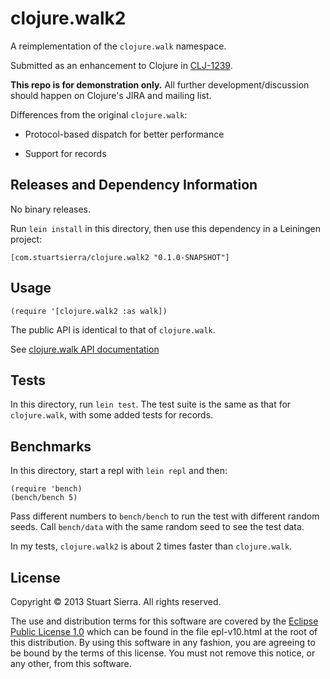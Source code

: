 # clojure.walk2

A reimplementation of the `clojure.walk` namespace.

Submitted as an enhancement to Clojure in [CLJ-1239](http://dev.clojure.org/jira/browse/CLJ-1239).

**This repo is for demonstration only.**
All further development/discussion should happen on Clojure's JIRA and mailing list.

Differences from the original `clojure.walk`:

* Protocol-based dispatch for better performance

* Support for records



## Releases and Dependency Information

No binary releases.

Run `lein install` in this directory, then use this dependency in a Leiningen project:

    [com.stuartsierra/clojure.walk2 "0.1.0-SNAPSHOT"]



## Usage

    (require '[clojure.walk2 :as walk])

The public API is identical to that of `clojure.walk`.

See [clojure.walk API documentation](http://clojure.github.io/clojure/clojure.walk-api.html)



## Tests

In this directory, run `lein test`. The test suite is the same as that
for `clojure.walk`, with some added tests for records.



## Benchmarks

In this directory, start a repl with `lein repl` and then:

    (require 'bench)
    (bench/bench 5)

Pass different numbers to `bench/bench` to run the test with different
random seeds. Call `bench/data` with the same random seed to see the
test data.

In my tests, `clojure.walk2` is about 2 times faster than
`clojure.walk`.



## License

Copyright © 2013 Stuart Sierra. All rights reserved.

The use and distribution terms for this software are covered by the
[Eclipse Public License 1.0] which can be found in the file
epl-v10.html at the root of this distribution. By using this software
in any fashion, you are agreeing to be bound by the terms of this
license. You must not remove this notice, or any other, from this
software.

[Eclipse Public License 1.0]: http://opensource.org/licenses/eclipse-1.0.php

